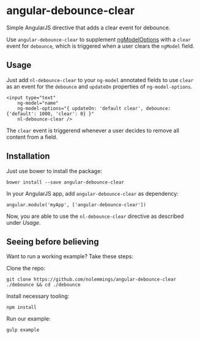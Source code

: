 # angular-debounce-clear
Simple AngularJS directive that adds a clear event for debounce.

Use `angular-debounce-clear` to supplement [ngModelOptions](https://docs.angularjs.org/api/ng/directive/ngModelOptions) with a `clear` event for `debounce`, which is triggered when a user clears the `ngModel` field.

## Usage
Just add `nl-debounce-clear` to your `ng-model` annotated fields to use `clear` as an event for the `debounce` and `updateOn` properties of `ng-model-options`.

```
<input type="text"
	ng-model="name"
	ng-model-options="{ updateOn: 'default clear', debounce: {'default': 1000, 'clear': 0} }"
	nl-debounce-clear />
```

The `clear` event is triggerend whenever a user decides to remove all content from a field.

## Installation
Just use bower to install the package:

```
bower install --save angular-debounce-clear
```

In your AngularJS app, add `angular-debounce-clear` as dependency:

```
angular.module('myApp', ['angular-debounce-clear'])
```

Now, you are able to use the `nl-debounce-clear` directive as described under *Usage*.

## Seeing before believing
Want to run a working example? Take these steps:

Clone the repo:

```
git clone https://github.com/nolemmings/angular-debounce-clear ./debounce && cd ./debounce
```

Install necessary tooling:

```
npm install
```

Run our example:

```
gulp example
```